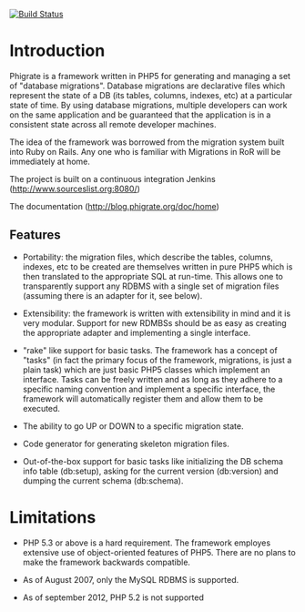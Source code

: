 [![Build Status](https://secure.travis-ci.org/Azema/Phigrate.png)](http://travis-ci.org/Azema/Phigrate)

# Introduction

Phigrate is a framework written in PHP5 for generating and managing a set of "database migrations". Database migrations are declarative files which represent the state of a DB (its tables, columns, indexes, etc) at a particular state of time. By using database migrations, multiple developers can work on the same application and be guaranteed that the application is in a consistent state across all remote developer machines.

The idea of the framework was borrowed from the migration system built into Ruby on Rails. Any one who is familiar with Migrations in RoR will be immediately at home.

The project is built on a continuous integration Jenkins (http://www.sourceslist.org:8080/)

The documentation (http://blog.phigrate.org/doc/home)

## Features


* Portability: the migration files, which describe the tables, columns, indexes, etc to be created are themselves written in pure PHP5 which is then translated to the appropriate SQL at run-time. This allows one to transparently support any RDBMS with a single set of migration files (assuming there is an adapter for it, see below).

* Extensibility: the framework is written with extensibility in mind and it is very modular. Support for new RDMBSs should be as easy as creating the appropriate adapter and implementing a single interface.

* "rake" like support for basic tasks. The framework has a concept of "tasks" (in fact the primary focus of the framework, migrations, is just a plain task) which are just basic PHP5 classes which implement an interface. Tasks can be freely written and as long as they adhere to a specific naming convention and implement a specific interface, the framework will automatically register them and allow them to be executed.

* The ability to go UP or DOWN to a specific migration state.

* Code generator for generating skeleton migration files.

* Out-of-the-box support for basic tasks like initializing the DB schema info table (db:setup), asking for the current version (db:version) and dumping the current schema (db:schema).

# Limitations

* PHP 5.3 or above is a hard requirement. The framework employes extensive use of object-oriented features of PHP5. There are no plans to make the framework backwards compatible.

* As of August 2007, only the MySQL RDBMS is supported.

* As of september 2012, PHP 5.2 is not supported